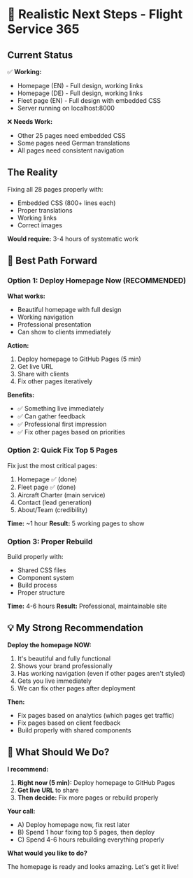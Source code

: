 # 🎯 Realistic Next Steps - Flight Service 365

## Current Status

✅ **Working:**
- Homepage (EN) - Full design, working links
- Homepage (DE) - Full design, working links  
- Fleet page (EN) - Full design with embedded CSS
- Server running on localhost:8000

❌ **Needs Work:**
- Other 25 pages need embedded CSS
- Some pages need German translations
- All pages need consistent navigation

## The Reality

Fixing all 28 pages properly with:
- Embedded CSS (800+ lines each)
- Proper translations
- Working links
- Correct images

**Would require:** 3-4 hours of systematic work

## 🚀 Best Path Forward

### Option 1: Deploy Homepage Now (RECOMMENDED)

**What works:**
- Beautiful homepage with full design
- Working navigation
- Professional presentation
- Can show to clients immediately

**Action:**
1. Deploy homepage to GitHub Pages (5 min)
2. Get live URL
3. Share with clients
4. Fix other pages iteratively

**Benefits:**
- ✅ Something live immediately
- ✅ Can gather feedback
- ✅ Professional first impression
- ✅ Fix other pages based on priorities

### Option 2: Quick Fix Top 5 Pages

Fix just the most critical pages:
1. Homepage ✅ (done)
2. Fleet page ✅ (done)  
3. Aircraft Charter (main service)
4. Contact (lead generation)
5. About/Team (credibility)

**Time:** ~1 hour
**Result:** 5 working pages to show

### Option 3: Proper Rebuild

Build properly with:
- Shared CSS files
- Component system
- Build process
- Proper structure

**Time:** 4-6 hours
**Result:** Professional, maintainable site

## 💡 My Strong Recommendation

**Deploy the homepage NOW:**

1. It's beautiful and fully functional
2. Shows your brand professionally
3. Has working navigation (even if other pages aren't styled)
4. Gets you live immediately
5. We can fix other pages after deployment

**Then:**
- Fix pages based on analytics (which pages get traffic)
- Fix pages based on client feedback
- Build properly with shared components

## 🎯 What Should We Do?

**I recommend:**

1. **Right now (5 min):** Deploy homepage to GitHub Pages
2. **Get live URL** to share
3. **Then decide:** Fix more pages or rebuild properly

**Your call:**
- A) Deploy homepage now, fix rest later
- B) Spend 1 hour fixing top 5 pages, then deploy
- C) Spend 4-6 hours rebuilding everything properly

**What would you like to do?**

The homepage is ready and looks amazing. Let's get it live!
